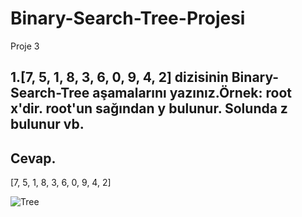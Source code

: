 # Binary-Search-Tree-Projesi

Proje 3

## 1.[7, 5, 1, 8, 3, 6, 0, 9, 4, 2] dizisinin Binary-Search-Tree aşamalarını yazınız.Örnek: root x'dir. root'un sağından y bulunur. Solunda z bulunur vb.

## Cevap.

  [7, 5, 1, 8, 3, 6, 0, 9, 4, 2]
  
  
  ![Tree](file:///C:/Users/Yi%C4%9Fit/Downloads/tree.jpeg)
